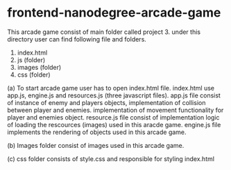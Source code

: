 frontend-nanodegree-arcade-game
===============================

This arcade game consist of main folder called project 3. under this directory 
user can find following file and folders.
1. index.html
2. js (folder)
3. images (folder)
4. css (folder)

(a) To start arcade game user has to open index.html file. 
index.html use app.js, engine.js and resources.js (three javascript files).
app.js file consist of instance of enemy and players objects, implementation of
collision between player and enemies. implementation of movement functionality for player and 
enemies object.
resource.js file consist of implementation logic of loading the rescources (images) used in this aracde game.
engine.js file  implements the rendering of objects used in this arcade game.

(b) Images folder consist of images used in this arcade game.

(c) css folder consists of style.css and responsible for styling index.html